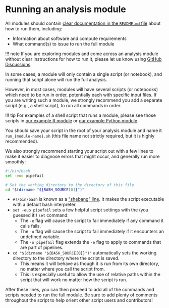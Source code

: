 # Running an analysis module

All modules should contain [clear documentation in the `README.md` file](documenting-analysis.md) about how to run them, including:

- Information about software and compute requirements
- What command(s) to issue to run the full module

!!! note
    If you are exploring modules and come across an analysis module without clear instructions for how to run it, please let us know using [GitHub Discussions](https://github.com/AlexsLemonade/OpenScPCA-analysis/discussions/new?category=modify-an-existing-analysis).


In some cases, a module will only contain a single script (or notebook), and running that script alone will run the full analysis.

However, in most cases, modules will have several scripts (or notebooks) which need to be run in order, potentially each with specific input files.
If you are writing such a module, we strongly recommend you add a separate script (e.g., a shell script), to run all commands in order.

!!! tip
    For examples of a shell script that runs a module, please see those scripts in [our example R module](https://github.com/AlexsLemonade/OpenScPCA-analysis/blob/main/analyses/hello-R/run_hello-R.sh) or [our example Python module](https://github.com/AlexsLemonade/OpenScPCA-analysis/blob/main/analyses/hello-python/run_hello-python.sh).

You should save your script in the root of your analysis module and name it `run_{module-name}.sh` (this file name not strictly required, but it is highly recommended).

We also strongly recommend starting your script out with a few lines to make it easier to diagnose errors that might occur, and generally run more smoothly:

```bash
#!/bin/bash
set -euo pipefail

# Set the working directory to the directory of this file
cd "$(dirname "${BASH_SOURCE[0]}")"
```

- `#!/bin/bash` is known as a ["shebang" line](https://linuxhandbook.com/shebang/).
It makes the script executable with a default bash interpreter.
- `set -euo pipefail` sets a few helpful script settings with the (you guessed it!) `set` command:
    - The `-e` flag will cause the script to fail immediately if any command it calls fails.
    - The `-u` flag will cause the script to fail immediately if it encounters an undefined variable.
    - The `-o pipefail` flag extends the `-e` flag to apply to commands that are part of pipelines.
- `cd "$(dirname "${BASH_SOURCE[0]}")"` automatically sets the working directory to the directory where the script is saved.
    - This means it will behave as though it is run from its own directory, no matter where you call the script from.
    - This is especially useful to allow the use of relative paths within the script that will work no matter how the script is run.


After these lines, you can then proceed to add all of the commands and scripts needed to run the full module.
Be sure to add plenty of comments throughout the script to help orient other script users and contributors!
